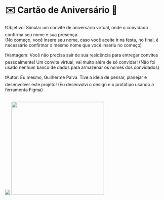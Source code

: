 <h1>✉️ Cartão de Aniversário 🎊</h1>

❗Objetivo: Simular um convite de aniversário virtual, onde o convidado confirma seu nome e sua presença. <br>
(No começo, você insere seu nome, caso você aceite ir na festa, no final, é necessário confirmar o mesmo nome que você inseriu no começo)

❗Vantagem: Você não precisa sair de sua residência para entregar convites pessoalmente! Um convite virtual, vai muito além de só convidar!
(Não foi usado nenhum banco de dados para armazenar os nomes dos convidados)

❗Autor: Eu mesmo, Guilherme Paiva. Tive a ideia de pensar, planejar e desenvolver este projeto!
(Eu desenvolvi o design e o protótipo usando a ferramenta Figma)

<br>

<div>
  
  <img src="https://github.com/PaivaProgDev/Birthday-card/assets/130389890/f6b22687-efa7-4556-ac6d-7f8b8f88b91d">
  
  <img width="300" src="https://github.com/PaivaProgDev/Birthday-card/assets/130389890/a16006eb-42f4-4f25-ab36-221e340c29f3">
</div>
